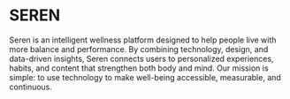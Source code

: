 
# SEREN

Seren is an intelligent wellness platform designed to help people live with more balance and performance.
By combining technology, design, and data-driven insights, Seren connects users to personalized experiences, habits, and content that strengthen both body and mind.
Our mission is simple: to use technology to make well-being accessible, measurable, and continuous.
